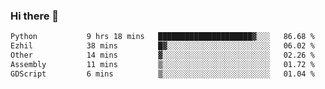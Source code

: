 ### Hi there 👋

<!--START_SECTION:waka-->

```txt
Python           9 hrs 18 mins   █████████████████████▓░░░   86.68 %
Ezhil            38 mins         █▓░░░░░░░░░░░░░░░░░░░░░░░   06.02 %
Other            14 mins         ▓░░░░░░░░░░░░░░░░░░░░░░░░   02.26 %
Assembly         11 mins         ▒░░░░░░░░░░░░░░░░░░░░░░░░   01.72 %
GDScript         6 mins          ▒░░░░░░░░░░░░░░░░░░░░░░░░   01.04 %
```

<!--END_SECTION:waka-->
